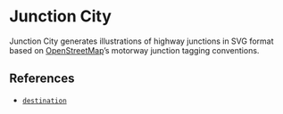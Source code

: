 # Junction City

Junction City generates illustrations of highway junctions in SVG format based on [OpenStreetMap](https://www.openstreetmap.org/)’s motorway junction tagging conventions.

## References

* [`destination`](https://wiki.openstreetmap.org/wiki/Key:destination)
